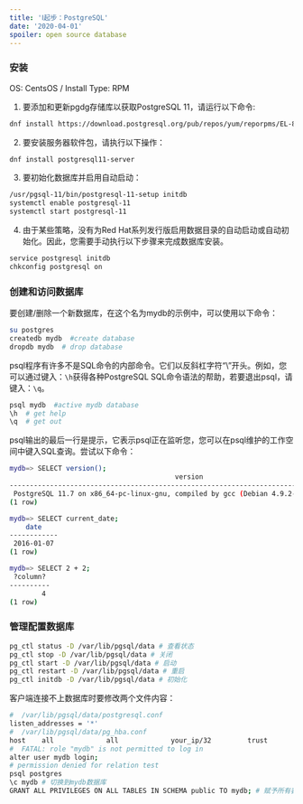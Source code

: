 ```yaml
---
title: 'Ⅰ起步：PostgreSQL'
date: '2020-04-01'
spoiler: open source database
---
```


### 安装
OS: CentsOS / Install Type: RPM

1. 要添加和更新pgdg存储库以获取PostgreSQL 11，请运行以下命令:

```bash
dnf install https://download.postgresql.org/pub/repos/yum/reporpms/EL-8-x86_64/pgdg-redhat-repo-latest.noarch.rpm
```

2. 要安装服务器软件包，请执行以下操作：

```bash
dnf install postgresql11-server
```

3. 要初始化数据库并启用自动启动：

```bash
/usr/pgsql-11/bin/postgresql-11-setup initdb
systemctl enable postgresql-11
systemctl start postgresql-11
```

4. 由于某些策略，没有为Red Hat系列发行版启用数据目录的自动启动或自动初始化。因此，您需要手动执行以下步骤来完成数据库安装。

```bash
service postgresql initdb
chkconfig postgresql on
```
### 创建和访问数据库
要创建/删除一个新数据库，在这个名为mydb的示例中，可以使用以下命令：

```bash
su postgres
createdb mydb  #create database
dropdb mydb  # drop database
```
psql程序有许多不是SQL命令的内部命令。它们以反斜杠字符“\”开头。例如，您可以通过键入：`\h`获得各种PostgreSQL SQL命令语法的帮助，若要退出psql，请键入：`\q`。

```bash
psql mydb  #active mydb database
\h  # get help
\q  # get out
```

psql输出的最后一行是提示，它表示psql正在监听您，您可以在psql维护的工作空间中键入SQL查询。尝试以下命令：
```bash
mydb=> SELECT version();
                                         version
------------------------------------------------------------------------------------------
 PostgreSQL 11.7 on x86_64-pc-linux-gnu, compiled by gcc (Debian 4.9.2-10) 4.9.2, 64-bit
(1 row)

mydb=> SELECT current_date;
    date
------------
 2016-01-07
(1 row)

mydb=> SELECT 2 + 2;
 ?column?
----------
        4
(1 row)
```

### 管理配置数据库
```bash
pg_ctl status -D /var/lib/pgsql/data # 查看状态
pg_ctl stop -D /var/lib/pgsql/data # 关闭
pg_ctl start -D /var/lib/pgsql/data # 启动
pg_ctl restart -D /var/lib/pgsql/data # 重启
pg_ctl initdb -D /var/lib/pgsql/data # 初始化
```

客户端连接不上数据库时要修改两个文件内容：
```bash
#  /var/lib/pgsql/data/postgresql.conf
listen_addresses = '*'
#  /var/lib/pgsql/data/pg_hba.conf
host    all             all             your_ip/32         trust
#  FATAL: role "mydb" is not permitted to log in
alter user mydb login;
# permission denied for relation test
psql postgres
\c mydb # 切换到mydb数据库
GRANT ALL PRIVILEGES ON ALL TABLES IN SCHEMA public TO mydb; # 赋予所有表的所有权限给mydb
```